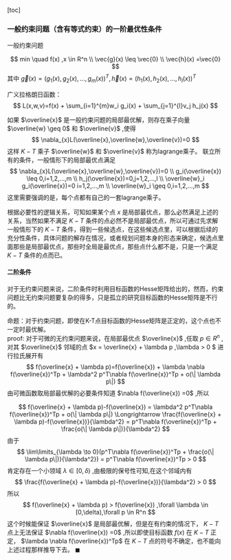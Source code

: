 [toc]


### 一般约束问题（含有等式约束）的一阶最优性条件
一般约束问题

$$
min \quad f(x) ,x \in R^n \\  
\vec{g}(x) \leq \vec{0} \\
\vec{h}(x) =\vec{0}
$$
其中
 $\vec{g}(x)=( g_1(x),g_2(x),...,g_m(x) ) ^{T} , \vec{h}(x)=( h_1(x),h_2(x),...,h_l(x) ) ^{T}$ 



广义拉格朗日函数：
$$
L(x,w,v)=f(x) + \sum_{i=1}^{m}w_i g_i(x) + \sum_{j=1}^{l}v_j h_j(x)
$$

如果 $\overline{x}$ 是一般约束问题的局部最优解，则存在乘子向量 $\overline{w} \geq 0$ 和 $\overline{v}$ ,使得
$$
\nabla_{x}L(\overline{x},\overline{w},\overline{v})=0
$$
这样 $K-T$ 乘子 $\overline{w}$ 和 $\overline{v}$ 称为lagrange乘子。
联立所有的条件，一般情形下的局部最优点满足
$$
\nabla_{x}L(\overline{x},\overline{w},\overline{v})=0 \\
g_i(\overline{x}) \leq 0,i=1,2,...,m \\
h_j(\overline{x})=0,j=1,2,...,l \\
\overline{w}_i g_i(\overline{x})=0 i=1,2,...,m \\
\overline{w}_i \geq 0,i=1,2,...,m
$$
这里需要强调的是，每个点都有自己的一套lagrange乘子。

根据必要性的逻辑关系，可知如果某个点 $x$ 是局部最优点，那么必然满足上述的关系，当然如果不满足 $K-T$ 条件的点必然不是局部最优点，所以可通过先求解一般情形下的 $K-T$ 条件，得到一些候选点，在这些候选点里，可以根据后续的充分性条件，具体问题的解存在情况，或者规划问题本身的形态来确定，候选点里面那些是局部最优点，那些时全局是最优点，那些点什么都不是，只是一个满足 $K-T$ 条件的点而已。

#### 二阶条件
对于无约束问题来说，二阶条件时利用目标函数的Hesse矩阵给出的，然而，约束问题比无约束问题要复杂的得多，只是孤立的研究目标函数的Hesse矩阵是不行的。  

命题：对于约束问题，即使在K-T点目标函数的Hesse矩阵是正定的，这个点也不一定时最优解。  
proof:
对于可微的无约束问题来说，在局部最优点 $\overline{x}$ ,任取 $p \in R^n$ ,对其 $\overline{x}$ 邻域的点 $x = \overline{x} + \lambda p  ,\lambda > 0 $ 进行拉氏展开有
$$
f(\overline{x} + \lambda p)=f(\overline{x}) + \lambda \nabla f(\overline{x})^Tp + \lambda^2 p^T\nabla f(\overline{x})^Tp + o(\| \lambda p\|) 
$$
由可微函数取局部最优解的必要条件知道 $\nabla f(\overline{x}) =0$ ,所以


$$
f(\overline{x} + \lambda p)-f(\overline{x}) =  \lambda^2 p^T\nabla f(\overline{x})^Tp + o(\| \lambda p\|)
\Longrightarrow
\frac{f(\overline{x} + \lambda p)-f(\overline{x})}{\lambda^2} =   p^T\nabla f(\overline{x})^Tp + \frac{o(\| \lambda p\|)}{\lambda^2}
$$
由于
$$
\lim\limits_{\lambda \to 0}(p^T\nabla f(\overline{x})^Tp + \frac{o(\| \lambda p\|)}{\lambda^2}) = p^T\nabla f(\overline{x})^Tp > 0
$$
肯定存在一个小领域 $\lambda \in [0,\delta)$ ,由极限的保号性可知,在这个邻域内有
$$
\frac{f(\overline{x} + \lambda p)-f(\overline{x})}{\lambda^2} > 0
$$
所以
$$
f(\overline{x} + \lambda p) > f(\overline{x}) ,\forall \lambda \in [0,\delta),\forall p \in R^n
$$
这个时候能保证 $\overline{x}$ 是局部最优解，但是在有约束的情况下， $K-T$ 点上无法保证 $\nabla f(\overline{x}) =0$ ,所以即使目标函数 $f(x)$ 在 $K-T$ 正定， $\lambda \nabla f(\overline{x})^Tp$ 在 $K-T$ 点的符号不确定，也不能向上述过程那样推导下去。 $\blacksquare$ 